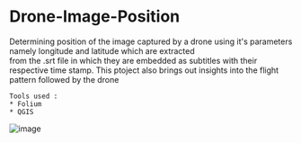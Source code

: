 # Drone-Image-Position
Determining position of the image captured by a drone using it's parameters namely longitude and latitude which are extracted <br/>
from the .srt file in which they are embedded as subtitles with their respective time stamp.
This ptoject also brings out insights into the flight pattern followed by the drone
``` 
Tools used :
* Folium
* QGIS
```
![image](https://user-images.githubusercontent.com/97392797/206222834-94997527-8680-4d2a-ba52-c82feb027f75.png)

